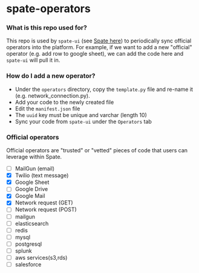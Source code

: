 # spate-operators

### What is this repo used for?  
This repo is used by `spate-ui` (see [Spate here](https://github.com/bmarsh9/spate)) to periodically sync official operators into the platform. For example, if we want to add a new "official" operator (e.g. add row to google sheet), we can add the code here and `spate-ui` will pull it in.

### How do I add a new operator?
+ Under the `operators` directory, copy the `template.py` file and re-name it (e.g. network_connection.py).
+ Add your code to the newly created file
+ Edit the `manifest.json` file
+ The `uuid` key must be unique and varchar (length 10)
+ Sync your code from `spate-ui` under the `Operators` tab

### Official operators
Official operators are "trusted" or "vetted" pieces of code that users can leverage within Spate.

+ [ ] MailGun (email)
+ [x] Twilio (text message)
+ [x] Google Sheet
+ [ ] Google Drive
+ [x] Google Mail
+ [x] Network request (GET)
+ [ ] Network request (POST)
+ [ ] mailgun
+ [ ] elasticsearch
+ [ ] redis
+ [ ] mysql
+ [ ] postgresql
+ [ ] splunk
+ [ ] aws services(s3,rds)
+ [ ] salesforce
